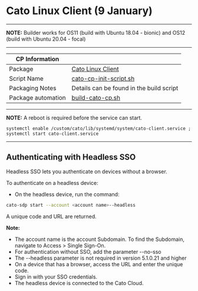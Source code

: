 # Cato Linux Client (9 January)

-----

**NOTE:** Builder works for OS11 (build with Ubuntu 18.04 - bionic) and OS12 (build with Ubuntu 20.04 - focal)

-----

|  CP Information |            |
|-----------------|------------|
| Package | [Cato Linux Client](https://support.catonetworks.com/hc/en-us/articles/11552180113821) |
| Script Name | [cato-cp-init-script.sh](build/cato-cp-init-script.sh) |
| Packaging Notes | Details can be found in the build script |
| Package automation | [build-cato-cp.sh](build/build-cato-cp.sh) |

-----

**NOTE:** A reboot is required before the service can start.

```
systemctl enable /custom/cato/lib/systemd/system/cato-client.service ; systemctl start cato-client.service
```

-----

## Authenticating with Headless SSO

Headless SSO lets you authenticate on devices without a browser.

To authenticate on a headless device:

- On the headless device, run the command:

```bash
cato-sdp start --account <account name>--headless
```
A unique code and URL are returned.

**Note:**

- The account name is the account Subdomain. To find the Subdomain, navigate to Access > Single Sign-On.
- For authentication without SSO, add the parameter --no-sso
- The --headless parameter is not required in version 5.1.0.21 and higher
- On a device that has a browser, access the URL and enter the unique code.
- Sign in with your SSO credentials.
- The headless device is connected to the Cato Cloud.
